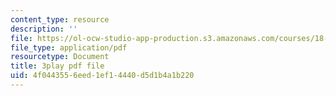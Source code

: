 ```yaml
---
content_type: resource
description: ''
file: https://ol-ocw-studio-app-production.s3.amazonaws.com/courses/18-05-introduction-to-probability-and-statistics-spring-2014/4f0443556eed1ef14440d5d1b4a1b220_DyuQsaqXhwU.pdf
file_type: application/pdf
resourcetype: Document
title: 3play pdf file
uid: 4f044355-6eed-1ef1-4440-d5d1b4a1b220
---
```

